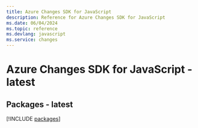 ```yaml
---
title: Azure Changes SDK for JavaScript
description: Reference for Azure Changes SDK for JavaScript
ms.date: 06/04/2024
ms.topic: reference
ms.devlang: javascript
ms.service: changes
---
```

# Azure Changes SDK for JavaScript - latest
## Packages - latest
[!INCLUDE [packages](changes-index.md)]